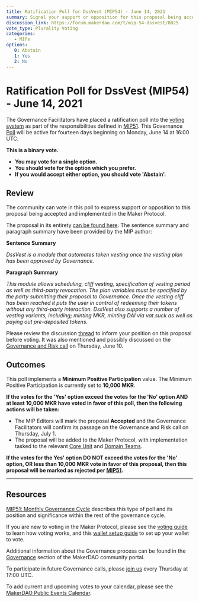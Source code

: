 ```yaml
---
title: Ratification Poll for DssVest (MIP54) - June 14, 2021
summary: Signal your support or opposition for this proposal being accepted and implemented in the Maker Protocol. 
discussion_link: https://forum.makerdao.com/t/mip-54-dssvest/8025
vote_type: Plurality Voting
categories:
   - MIPs
options:
   0: Abstain
   1: Yes
   2: No
---
```

# Ratification Poll for DssVest (MIP54) - June 14, 2021

The Governance Facilitators have placed a ratification poll into the [voting system](https://vote.makerdao.com/polling) as part of the responsibilities defined in [MIP51](https://mips.makerdao.com/mips/details/MIP51). This Governance [Poll](https://community-development.makerdao.com/en/learn/governance/on-chain-gov) will be active for fourteen days beginning on Monday, June 14 at 16:00 UTC.

**This is a binary vote.** 
- **You may vote for a single option.** 
- **You should vote for the option which you prefer.**
- **If you would accept either option, you should vote 'Abstain'.**

## Review

The community can vote in this poll to express support or opposition to this proposal being accepted and implemented in the Maker Protocol.

The proposal in its entirety [can be found here](https://github.com/makerdao/mips/blob/531a5dc77edc27eac7d4587795f142f6c90422e3/MIP54/MIP54.md). The sentence summary and paragraph summary have been provided by the MIP author:

**Sentence Summary**

*DssVest is a module that automates token vesting once the vesting plan has been approved by Governance.*

**Paragraph Summary**

*This module allows scheduling, cliff vesting, specification of vesting period as well as third-party revocation. The plan variables must be specified by the party submitting their proposal to Governance. Once the vesting cliff has been reached it puts the user in control of redeeming their tokens without any third-party interaction. DssVest also supports a number of vesting variants, including; minting MKR, minting DAI via vat.suck as well as paying out pre-deposited tokens.*

Please review the discussion [thread](https://forum.makerdao.com/t/mip-54-dssvest/8025) to inform your position on this proposal before voting. It was also mentioned and possibly discussed on the [Governance and Risk call](https://forum.makerdao.com/t/agenda-discussion-scientific-governance-and-risk-145-thursday-june-10-17-00-utc/8590) on Thursday, June 10.

## Outcomes

This poll implements a **Minimum Positive Participation** value. The Minimum Positive Participation is currently set to **10,000 MKR**.

**If the votes for the 'Yes' option exceed the votes for the 'No' option AND at least 10,000 MKR have voted in favor of this poll, then the following actions will be taken:**
* The MIP Editors will mark the proposal **Accepted** and the Governance Facilitators will confirm its passage on the Governance and Risk call on Thursday, July 1. 
* The proposal will be added to the Maker Protocol, with implementation tasked to the relevant [Core Unit](https://mips.makerdao.com/mips/details/MIP38#mip38c2-core-unit-state) and [Domain Teams](https://mips.makerdao.com/mips/details/MIP7#mip7c2-the-current-domain-roles-list).

**If the votes for the Yes' option DO NOT exceed the votes for the 'No' option, OR less than 10,000 MKR vote in favor of this proposal, then this proposal will be marked as rejected per [MIP51](https://mips.makerdao.com/mips/details/MIP51#mip51c2-ratification-poll).**

---

## Resources

[MIP51: Monthly Governance Cycle](https://mips.makerdao.com/mips/details/MIP51) describes this type of poll and its position and significance within the rest of the governance cycle.

If you are new to voting in the Maker Protocol, please see the [voting guide](https://community-development.makerdao.com/en/learn/governance/how-voting-works/) to learn how voting works, and this [wallet setup guide](https://community-development.makerdao.com/en/learn/governance/voting-setup/) to set up your wallet to vote.

Additional information about the Governance process can be found in the [Governance](https://community-development.makerdao.com/en/learn/governance) section of the MakerDAO community portal.

To participate in future Governance calls, please [join us](https://github.com/makerdao/community/tree/master/governance/governance-and-risk-meetings) every Thursday at 17:00 UTC.

To add current and upcoming votes to your calendar, please see the [MakerDAO Public Events Calendar](https://calendar.google.com/calendar/embed?src=makerdao.com_3efhm2ghipksegl009ktniomdk%40group.calendar.google.com&ctz=UTC&mode=week&showCalendars=0&showPrint=0).
